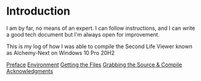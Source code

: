 # Introduction
I am by far, no means of an expert. I can follow instructions, and I can write a good tech document but I'm always open for improvement. 

 This is my log of how I was able to compile the Second Life Viewer known as Alchemy-Next on Windows 10 Pro 20H2
 
 [Preface](Preface.md)
 [Environment](Environment.md)
 [Getting the Files](Getting+the+Files.md)
 [Grabbing the Source & Compile](Grabbing+the+Soure%26Compile.md)
 [Acknowledgments](Acknowledgements.md)